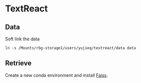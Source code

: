 # TextReact

## Data
Soft link the data
```
ln -s /Mounts/rbg-storage1/users/yujieq/textreact/data data
```

## Retrieve
Create a new conda environment and install [Faiss](https://github.com/facebookresearch/faiss).